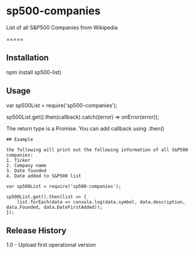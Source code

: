 # sp500-companies

List of all S&amp;P500 Companies from Wikipedia

=====

## Installation

npm install sp500-list)

## Usage

var sp500List = require('sp500-companies');

sp500List.get().then(callback).catch((error) => onError(error));

The return type is a Promise. You can add callback using .then()

```
## Example

the following will print out the following information of all S&P500 companies:
1. Ticker
2. Company name
3. Date founded
4. Date added to S&P500 list

var sp500List = require('sp500-companies');

sp500List.get().then(list => {
    list.forEach(data => console.log(data.symbol, data.description, data.Founded, data.DateFirstAdded));
});

```

## Release History

1.0 - Upload first operational version

